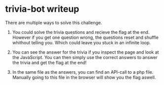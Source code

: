 # trivia-bot writeup

There are multiple ways to solve this challenge.

1. You could solve the trivia questions and recieve the flag at the end. However if you get one question wrong, the questions reset and shuffle whithout telling you. Which could leave you stuck in an infinite loop.

2. You can see the answer for the trivia if you inspect the page and look at the JavaScript. You can then simply use the correct answers to answer the trivia and get the flag at the end!

3. In the same file as the answers, you can find an API-call to a php file. Manually going to this file in the browser will show you the flag aswell.